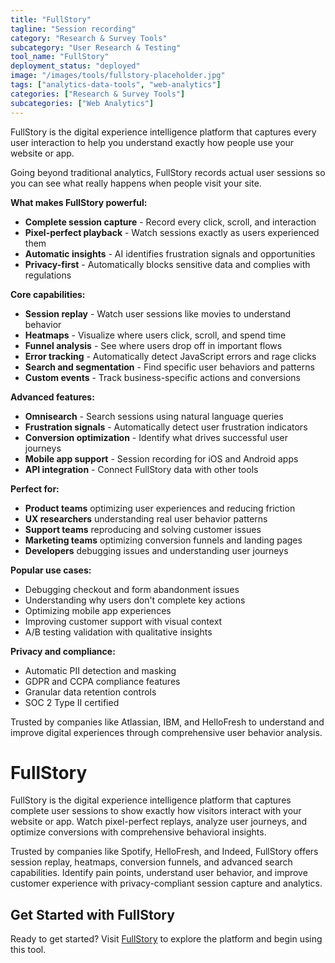 ```yaml
---
title: "FullStory"
tagline: "Session recording"
category: "Research & Survey Tools"
subcategory: "User Research & Testing"
tool_name: "FullStory"
deployment_status: "deployed"
image: "/images/tools/fullstory-placeholder.jpg"
tags: ["analytics-data-tools", "web-analytics"]
categories: ["Research & Survey Tools"]
subcategories: ["Web Analytics"]
---
```

FullStory is the digital experience intelligence platform that captures every user interaction to help you understand exactly how people use your website or app.

Going beyond traditional analytics, FullStory records actual user sessions so you can see what really happens when people visit your site.

**What makes FullStory powerful:**
- **Complete session capture** - Record every click, scroll, and interaction
- **Pixel-perfect playback** - Watch sessions exactly as users experienced them
- **Automatic insights** - AI identifies frustration signals and opportunities
- **Privacy-first** - Automatically blocks sensitive data and complies with regulations

**Core capabilities:**
- **Session replay** - Watch user sessions like movies to understand behavior
- **Heatmaps** - Visualize where users click, scroll, and spend time
- **Funnel analysis** - See where users drop off in important flows
- **Error tracking** - Automatically detect JavaScript errors and rage clicks
- **Search and segmentation** - Find specific user behaviors and patterns
- **Custom events** - Track business-specific actions and conversions

**Advanced features:**
- **Omnisearch** - Search sessions using natural language queries
- **Frustration signals** - Automatically detect user frustration indicators
- **Conversion optimization** - Identify what drives successful user journeys
- **Mobile app support** - Session recording for iOS and Android apps
- **API integration** - Connect FullStory data with other tools

**Perfect for:**
- **Product teams** optimizing user experiences and reducing friction
- **UX researchers** understanding real user behavior patterns
- **Support teams** reproducing and solving customer issues
- **Marketing teams** optimizing conversion funnels and landing pages
- **Developers** debugging issues and understanding user journeys

**Popular use cases:**
- Debugging checkout and form abandonment issues
- Understanding why users don't complete key actions
- Optimizing mobile app experiences
- Improving customer support with visual context
- A/B testing validation with qualitative insights

**Privacy and compliance:**
- Automatic PII detection and masking
- GDPR and CCPA compliance features
- Granular data retention controls
- SOC 2 Type II certified

Trusted by companies like Atlassian, IBM, and HelloFresh to understand and improve digital experiences through comprehensive user behavior analysis.

# FullStory

FullStory is the digital experience intelligence platform that captures complete user sessions to show exactly how visitors interact with your website or app. Watch pixel-perfect replays, analyze user journeys, and optimize conversions with comprehensive behavioral insights.

Trusted by companies like Spotify, HelloFresh, and Indeed, FullStory offers session replay, heatmaps, conversion funnels, and advanced search capabilities. Identify pain points, understand user behavior, and improve customer experience with privacy-compliant session capture and analytics.
## Get Started with FullStory

Ready to get started? Visit [FullStory](https://fullstory.com) to explore the platform and begin using this tool.
